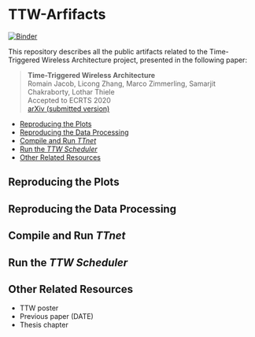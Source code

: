 # TTW-Arfifacts

[![Binder](https://mybinder.org/badge_logo.svg)](https://mybinder.org/v2/gh/romain-jacob/TTW-Arfifacts/master)

This repository describes all the public artifacts related to the Time-Triggered Wireless Architecture project, presented in the following paper:

> **Time-Triggered Wireless Architecture**  
Romain Jacob, Licong Zhang, Marco Zimmerling, Samarjit Chakraborty, Lothar Thiele   
Accepted to ECRTS 2020  
[arXiv (submitted version)](https://arxiv.org/abs/2002.07491)

<!-- TOC depthFrom:2 depthTo:6 withLinks:1 updateOnSave:1 orderedList:0 -->

- [Reproducing the Plots](#reproducing-the-plots)
- [Reproducing the Data Processing](#reproducing-the-data-processing)
- [Compile and Run _TTnet_](#compile-and-run-ttnet)
- [Run the _TTW Scheduler_](#run-the-ttw-scheduler)
- [Other Related Resources](#other-related-resources)

<!-- /TOC -->

## Reproducing the Plots

## Reproducing the Data Processing

## Compile and Run _TTnet_

## Run the _TTW Scheduler_

## Other Related Resources
+ TTW poster
+ Previous paper (DATE)
+ Thesis chapter
